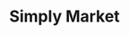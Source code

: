 ---
title: "Simply Market"
url: /madrid/simply-market-calle-de-oliva-de-plasencia/
shop: supermercado
---